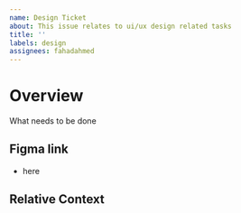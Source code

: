 ```yaml
---
name: Design Ticket
about: This issue relates to ui/ux design related tasks
title: ''
labels: design
assignees: fahadahmed
---
```


# Overview

What needs to be done

## Figma link

- here

## Relative Context

